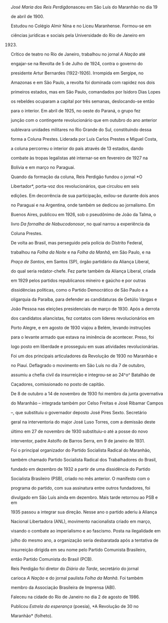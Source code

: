 

*José Maria dos Reis Perdigão*nasceu em São Luís do Maranhão no dia 19

de abril de 1900.



Estudou no Colégio Almir Nina e no Liceu Maranhense. Formou-se em

ciências jurídicas e sociais pela Universidade do Rio de Janeiro em

1923.



Crítico de teatro no Rio de Janeiro, trabalhou no jornal *A Nação* até

engajar-se na Revolta de 5 de Julho de 1924, contra o governo do

presidente Artur Bernardes (1922-1926). Irrompida em Sergipe, no

Amazonas e em São Paulo, a revolta foi dominada com rapidez nos dois

primeiros estados, mas em São Paulo, comandados por Isidoro Dias Lopes

os rebeldes ocuparam a capital por três semanas, deslocando-se então

para o interior. Em abril de 1925, no oeste do Paraná, o grupo fez

junção com o contingente revolucionário que em outubro do ano anterior

sublevara unidades militares no Rio Grande do Sul, constituindo dessa

forma a Coluna Prestes. Liderada por Luís Carlos Prestes e Miguel Costa,

a coluna percorreu o interior do país através de 13 estados, dando

combate às tropas legalistas até internar-se em fevereiro de 1927 na

Bolívia e em março no Paraguai.



Quando da formação da coluna, Reis Perdigão fundou o jornal *O

Libertador*, porta-voz dos revolucionários, que circulou em seis

edições. Em decorrência de sua participação, exilou-se durante dois anos

no Paraguai e na Argentina, onde também se dedicou ao jornalismo. Em

Buenos Aires, publicou em 1926, sob o pseudônimo de João da Talma, o

livro *Da fornalha de Nabucodonosor*, no qual narrou a experiência da

Coluna Prestes.



De volta ao Brasil, mas perseguido pela polícia do Distrito Federal,

trabalhou na *Folha da Noite* e na *Folha da Manhã*, em São Paulo, e na

*Praça de Santos*, em Santos (SP), órgão partidário da Aliança Liberal,

do qual seria redator-chefe. Fez parte também da Aliança Liberal, criada

em 1929 pelos partidos republicanos mineiro e gaúcho e por outras

dissidências políticas, como o Partido Democrático de São Paulo e a

oligarquia da Paraíba, para defender as candidaturas de Getúlio Vargas e

João Pessoa nas eleições presidenciais de março de 1930. Após a derrota

dos candidatos aliancistas, fez contatos com líderes revolucionários em

Porto Alegre, e em agosto de 1930 viajou a Belém, levando instruções

para o levante armado que estava na iminência de acontecer. Preso, foi

logo posto em liberdade e prosseguiu em suas atividades revolucionárias.

Foi um dos principais articuladores da Revolução de 1930 no Maranhão e

no Piauí. Deflagrado o movimento em São Luís no dia 7 de outubro,

assumiu a chefia civil da insurreição e integrou-se ao 24^o^ Batalhão de

Caçadores, comissionado no posto de capitão.



De 8 de outubro a 14 de novembro de 1930 foi membro da junta governativa

do Maranhão – integrada também por Celso Freitas e José Ribamar Campos

–, que substituiu o governador deposto José Pires Sexto. Secretário

geral na interventoria do major José Luso Torres, com a demissão deste

último em 27 de novembro de 1930 substituiu-o até a posse do novo

interventor, padre Astolfo de Barros Serra, em 9 de janeiro de 1931.



Foi o principal organizador do Partido Socialista Radical do Maranhão,

também chamado Partido Socialista Radical dos Trabalhadores do Brasil,

fundado em dezembro de 1932 a partir de uma dissidência do Partido

Socialista Brasileiro (PSB), criado no mês anterior. O manifesto com o

programa do partido, com sua assinatura entre outros fundadores, foi

divulgado em São Luís ainda em dezembro. Mais tarde retornou ao PSB e em

1935 passou a integrar sua direção. Nesse ano o partido aderiu à Aliança

Nacional Libertadora (ANL), movimento nacionalista criado em março,

visando o combate ao imperialismo e ao fascismo. Posta na ilegalidade em

julho do mesmo ano, a organização seria desbaratada após a tentativa de

insurreição dirigida em seu nome pelo Partido Comunista Brasileiro,

então Partido Comunista do Brasil (PCB).



Reis Perdigão foi diretor do *Diário da Tarde*, secretário do jornal

carioca *A Nação* e do jornal paulista *Folha da Manhã*. Foi também

membro da Associação Brasileira de Imprensa (ABI).



Faleceu na cidade do Rio de Janeiro no dia 2 de agosto de 1986.



Publicou *Estrela da esperança* (poesia), *A Revolução de 30 no

Maranhão* (folheto).



